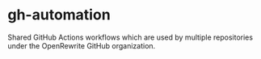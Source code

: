 # gh-automation

Shared GitHub Actions workflows which are used by multiple repositories under the OpenRewrite GitHub organization.
